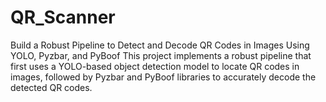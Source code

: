 # QR_Scanner
Build a Robust Pipeline to Detect and Decode QR Codes in Images Using YOLO, Pyzbar, and PyBoof  This project implements a robust pipeline that first uses a YOLO-based object detection model to locate QR codes in images, followed by Pyzbar and PyBoof libraries to accurately decode the detected QR codes.
